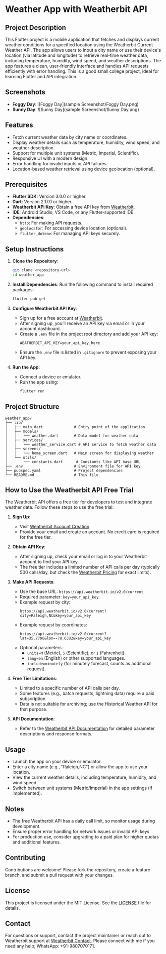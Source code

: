 # Weather App with Weatherbit API

## Project Description
This Flutter project is a mobile application that fetches and displays current weather conditions for a specified location using the Weatherbit Current Weather API. The app allows users to input a city name or use their device's location (via latitude and longitude) to retrieve real-time weather data, including temperature, humidity, wind speed, and weather descriptions. The app features a clean, user-friendly interface and handles API requests efficiently with error handling. This is a good small college project, ideal for learning Flutter and API integration.

## Screenshots
- **Foggy Day**: ![Foggy Day](sample Screenshot/Foggy Day.png)
- **Sunny Day**: ![Sunny Day](sample Screenshot/Sunny Day.png)

## Features
- Fetch current weather data by city name or coordinates.
- Display weather details such as temperature, humidity, wind speed, and weather description.
- Support for multiple unit systems (Metric, Imperial, Scientific).
- Responsive UI with a modern design.
- Error handling for invalid inputs or API failures.
- Location-based weather retrieval using device geolocation (optional).

## Prerequisites
- **Flutter SDK**: Version 3.0.0 or higher.
- **Dart**: Version 2.17.0 or higher.
- **Weatherbit API Key**: Obtain a free API key from [Weatherbit](https://www.weatherbit.io/account/create).
- **IDE**: Android Studio, VS Code, or any Flutter-supported IDE.
- **Dependencies**:
  - `http`: For making API requests.
  - `geolocator`: For accessing device location (optional).
  - `flutter_dotenv`: For managing API keys securely.

## Setup Instructions

1. **Clone the Repository**:
   ```bash
   git clone <repository-url>
   cd weather_app
   ```

2. **Install Dependencies**:
   Run the following command to install required packages:
   ```bash
   flutter pub get
   ```

3. **Configure Weatherbit API Key**:
   - Sign up for a free account at [Weatherbit](https://www.weatherbit.io/account/create).
   - After signing up, you’ll receive an API key via email or in your account dashboard.
   - Create a `.env` file in the project root directory and add your API key:
     ```env
     WEATHERBIT_API_KEY=your_api_key_here
     ```
   - Ensure the `.env` file is listed in `.gitignore` to prevent exposing your API key.

4. **Run the App**:
   - Connect a device or emulator.
   - Run the app using:
     ```bash
     flutter run
     ```

## Project Structure
```
weather_app/
├── lib/
│   ├── main.dart              # Entry point of the application
│   ├── models/
│   │   └── weather.dart       # Data model for weather data
│   ├── services/
│   │   └── weather_service.dart # API service to fetch weather data
│   ├── screens/
│   │   └── home_screen.dart   # Main screen for displaying weather
│   └── utils/
│       └── constants.dart      # Constants like API base URL
├── .env                       # Environment file for API key
├── pubspec.yaml               # Project dependencies
└── README.md                  # This file
```

## How to Use the Weatherbit API Free Trial
The Weatherbit API offers a free tier for developers to test and integrate weather data. Follow these steps to use the free trial:

1. **Sign Up**:
   - Visit [Weatherbit Account Creation](https://www.weatherbit.io/account/create).
   - Provide your email and create an account. No credit card is required for the free tier.

2. **Obtain API Key**:
   - After signing up, check your email or log in to your Weatherbit account to find your API key.
   - The free tier includes a limited number of API calls per day (typically 500 calls/day, but check the [Weatherbit Pricing](https://www.weatherbit.io/pricing) for exact limits).

3. **Make API Requests**:
   - Use the base URL: `https://api.weatherbit.io/v2.0/current`.
   - Required parameter: `key=your_api_key`.
   - Example request by city:
     ```
     https://api.weatherbit.io/v2.0/current?city=Raleigh,NC&key=your_api_key
     ```
   - Example request by coordinates:
     ```
     https://api.weatherbit.io/v2.0/current?lat=35.7796&lon=-78.6382&key=your_api_key
     ```
   - Optional parameters:
     - `units=M` (Metric), `S` (Scientific), or `I` (Fahrenheit).
     - `lang=en` (English) or other supported languages.
     - `include=minutely` (for minutely forecast, counts as additional request).

4. **Free Tier Limitations**:
   - Limited to a specific number of API calls per day.
   - Some features (e.g., batch requests, lightning data) require a paid subscription.
   - Data is not suitable for archiving; use the Historical Weather API for that purpose.

5. **API Documentation**:
   - Refer to the [Weatherbit API Documentation](https://www.weatherbit.io/api/weather-current) for detailed parameter descriptions and response formats.

## Usage
- Launch the app on your device or emulator.
- Enter a city name (e.g., "Raleigh,NC") or allow the app to use your location.
- View the current weather details, including temperature, humidity, and wind speed.
- Switch between unit systems (Metric/Imperial) in the app settings (if implemented).

## Notes
- The free Weatherbit API has a daily call limit, so monitor usage during development.
- Ensure proper error handling for network issues or invalid API keys.
- For production use, consider upgrading to a paid plan for higher quotas and additional features.

## Contributing
Contributions are welcome! Please fork the repository, create a feature branch, and submit a pull request with your changes.

## License
This project is licensed under the MIT License. See the [LICENSE](LICENSE) file for details.

## Contact
For questions or support, contact the project maintainer or reach out to Weatherbit support at [Weatherbit Contact](https://www.weatherbit.io/contact). Please connect with me if you need any help; WhatsApp: +91-9807070171.
